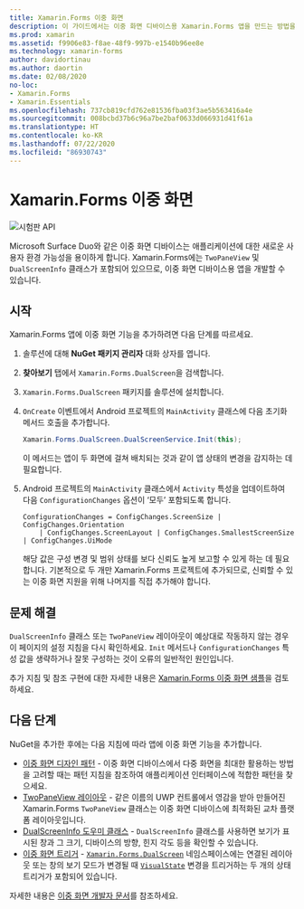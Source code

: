 ```yaml
---
title: Xamarin.Forms 이중 화면
description: 이 가이드에서는 이중 화면 디바이스용 Xamarin.Forms 앱을 만드는 방법을 설명합니다.
ms.prod: xamarin
ms.assetid: f9906e83-f8ae-48f9-997b-e1540b96ee8e
ms.technology: xamarin-forms
author: davidortinau
ms.author: daortin
ms.date: 02/08/2020
no-loc:
- Xamarin.Forms
- Xamarin.Essentials
ms.openlocfilehash: 737cb819cfd762e81536fba03f3ae5b563416a4e
ms.sourcegitcommit: 008bcbd37b6c96a7be2baf0633d066931d41f61a
ms.translationtype: HT
ms.contentlocale: ko-KR
ms.lasthandoff: 07/22/2020
ms.locfileid: "86930743"
---
```

# <a name="xamarinforms-dual-screen"></a>Xamarin.Forms 이중 화면

![시험판 API](~/media/shared/preview.png "이 API는 현재 시험판임")

Microsoft Surface Duo와 같은 이중 화면 디바이스는 애플리케이션에 대한 새로운 사용자 환경 가능성을 용이하게 합니다. Xamarin.Forms에는 `TwoPaneView` 및 `DualScreenInfo` 클래스가 포함되어 있으므로, 이중 화면 디바이스용 앱을 개발할 수 있습니다.

## <a name="get-started"></a>시작

Xamarin.Forms 앱에 이중 화면 기능을 추가하려면 다음 단계를 따르세요.

1. 솔루션에 대해 **NuGet 패키지 관리자** 대화 상자를 엽니다.
2. **찾아보기** 탭에서 `Xamarin.Forms.DualScreen`을 검색합니다.
3. `Xamarin.Forms.DualScreen` 패키지를 솔루션에 설치합니다.
4. `OnCreate` 이벤트에서 Android 프로젝트의 `MainActivity` 클래스에 다음 초기화 메서드 호출을 추가합니다.

    ```csharp
    Xamarin.Forms.DualScreen.DualScreenService.Init(this);
    ```

    이 메서드는 앱이 두 화면에 걸쳐 배치되는 것과 같이 앱 상태의 변경을 감지하는 데 필요합니다.

5. Android 프로젝트의 `MainActivity` 클래스에서 `Activity` 특성을 업데이트하여 다음 `ConfigurationChanges` 옵션이 ‘모두’ 포함되도록 합니다.

    ```@csharp
    ConfigurationChanges = ConfigChanges.ScreenSize | ConfigChanges.Orientation 
        | ConfigChanges.ScreenLayout | ConfigChanges.SmallestScreenSize | ConfigChanges.UiMode
    ```

    해당 값은 구성 변경 및 범위 상태를 보다 신뢰도 높게 보고할 수 있게 하는 데 필요합니다. 기본적으로 두 개만 Xamarin.Forms 프로젝트에 추가되므로, 신뢰할 수 있는 이중 화면 지원을 위해 나머지를 직접 추가해야 합니다.

## <a name="troubleshooting"></a>문제 해결

`DualScreenInfo` 클래스 또는 `TwoPaneView` 레이아웃이 예상대로 작동하지 않는 경우 이 페이지의 설정 지침을 다시 확인하세요. `Init` 메서드나 `ConfigurationChanges` 특성 값을 생략하거나 잘못 구성하는 것이 오류의 일반적인 원인입니다.

추가 지침 및 참조 구현에 대한 자세한 내용은 [Xamarin.Forms 이중 화면 샘플](https://docs.microsoft.com/dual-screen/xamarin/samples)을 검토하세요.

## <a name="next-steps"></a>다음 단계

NuGet을 추가한 후에는 다음 지침에 따라 앱에 이중 화면 기능을 추가합니다.

- [이중 화면 디자인 패턴](design-patterns.md) - 이중 화면 디바이스에서 다중 화면을 최대한 활용하는 방법을 고려할 때는 패턴 지침을 참조하여 애플리케이션 인터페이스에 적합한 패턴을 찾으세요.
- [TwoPaneView 레이아웃](twopaneview.md) - 같은 이름의 UWP 컨트롤에서 영감을 받아 만들어진 Xamarin.Forms `TwoPaneView` 클래스는 이중 화면 디바이스에 최적화된 교차 플랫폼 레이아웃입니다.
- [DualScreenInfo 도우미 클래스](dual-screen-info.md) - `DualScreenInfo` 클래스를 사용하면 보기가 표시된 창과 그 크기, 디바이스의 방향, 힌지 각도 등을 확인할 수 있습니다.
- [이중 화면 트리거](triggers.md) - [`Xamarin.Forms.DualScreen`](xref:Xamarin.Forms.DualScreen) 네임스페이스에는 연결된 레이아웃 또는 창의 보기 모드가 변경될 때 [`VisualState`](xref:Xamarin.Forms.VisualState) 변경을 트리거하는 두 개의 상태 트리거가 포함되어 있습니다.

자세한 내용은 [이중 화면 개발자 문서](https://docs.microsoft.com/dual-screen/)를 참조하세요.
